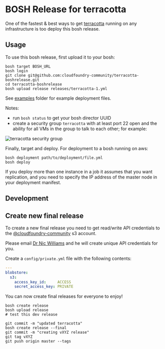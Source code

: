 # BOSH Release for terracotta

One of the fastest & best ways to get [terracotta](http://terracotta.org/) running on any infrastructure is too deploy this bosh release.

## Usage

To use this bosh release, first upload it to your bosh:

```
bosh target BOSH_URL
bosh login
git clone git@github.com:cloudfoundry-community/terracotta-boshrelease.git
cd terracotta-boshrelease
bosh upload release releases/terracotta-1.yml
```

See [examples](https://github.com/cloudfoundry-community/terracotta-boshrelease/tree/master/examples) folder for example deployment files.

Notes:

* run `bosh status` to get your bosh director UUID
* create a security group `terracotta` with at least port 22 open and the ability for all VMs in the group to talk to each other; for example:

![terracotta security group](https://www.evernote.com/shard/s3/sh/1f3f75fb-26d2-4069-940f-931f5645e40c/76420829f911ea25be39113d35d14077/deep/0/EC2%20Management%20Console.png)

Finally, target and deploy. For deployment to a bosh running on aws:

```
bosh deployment path/to/deployment/file.yml
bosh deploy
```

If you deploy more than one instance in a job it assumes that you want replication, and you need to specify the IP address of the master node in your deployment manifest.

## Development


## Create new final release

To create a new final release you need to get read/write API credentials to the [@cloudfoundry-community](https://github.com/cloudfoundry-community) s3 account.

Please email [Dr Nic Williams](mailto:&#x64;&#x72;&#x6E;&#x69;&#x63;&#x77;&#x69;&#x6C;&#x6C;&#x69;&#x61;&#x6D;&#x73;&#x40;&#x67;&#x6D;&#x61;&#x69;&#x6C;&#x2E;&#x63;&#x6F;&#x6D;) and he will create unique API credentials for you.

Create a `config/private.yml` file with the following contents:

``` yaml
---
blobstore:
  s3:
    access_key_id:     ACCESS
    secret_access_key: PRIVATE
```

You can now create final releases for everyone to enjoy!

```
bosh create release
bosh upload release
# test this dev release

git commit -m "updated terracotta"
bosh create release --final
git commit -m "creating vXYZ release"
git tag vXYZ
git push origin master --tags
```
